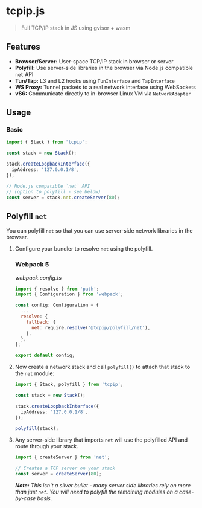 # tcpip.js

> Full TCP/IP stack in JS using gvisor + wasm

## Features

- **Browser/Server:** User-space TCP/IP stack in browser or server
- **Polyfill:** Use server-side libraries in the browser via Node.js compatible `net` API
- **Tun/Tap:** L3 and L2 hooks using `TunInterface` and `TapInterface`
- **WS Proxy:** Tunnel packets to a real network interface using WebSockets
- **v86:** Communicate directly to in-browser Linux VM via `NetworkAdapter`

## Usage

### Basic

```ts
import { Stack } from 'tcpip';

const stack = new Stack();

stack.createLoopbackInterface({
  ipAddress: '127.0.0.1/8',
});

// Node.js compatible `net` API
// (option to polyfill - see below)
const server = stack.net.createServer(80);
```

## Polyfill `net`

You can polyfill `net` so that you can use server-side network libraries in the browser.

1. Configure your bundler to resolve `net` using the polyfill.

   ### Webpack 5

   _webpack.config.ts_

   ```js
   import { resolve } from 'path';
   import { Configuration } from 'webpack';

   const config: Configuration = {
     ...
     resolve: {
       fallback: {
         net: require.resolve('@tcpip/polyfill/net'),
       },
     },
   };

   export default config;
   ```

2. Now create a network stack and call `polyfill()` to attach that stack to the `net` module:

   ```ts
   import { Stack, polyfill } from 'tcpip';

   const stack = new Stack();

   stack.createLoopbackInterface({
     ipAddress: '127.0.0.1/8',
   });

   polyfill(stack);
   ```

3. Any server-side library that imports `net` will use the polyfilled API and route through your stack.

   ```ts
   import { createServer } from 'net';

   // Creates a TCP server on your stack
   const server = createServer(80);
   ```

   _**Note:** This isn't a silver bullet - many server side libraries rely on more than just `net`. You will need to polyfill the remaining modules on a case-by-case basis._
